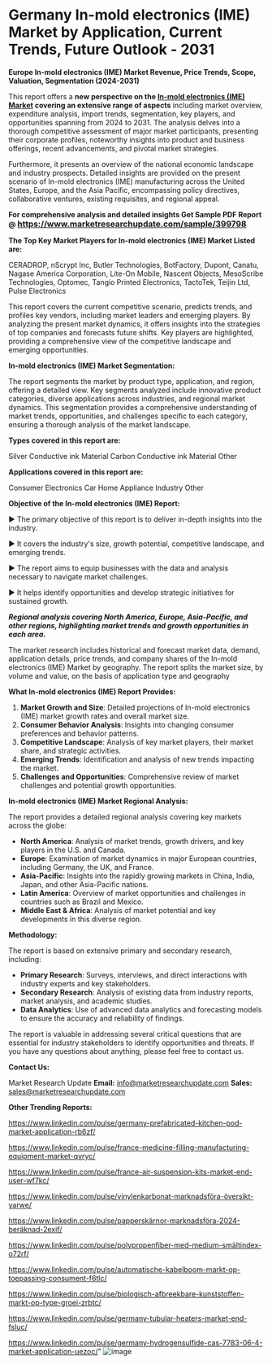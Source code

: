 # Germany In-mold electronics (IME) Market by Application, Current Trends, Future Outlook - 2031

<strong>Europe In-mold electronics (IME) Market Revenue, Price Trends, Scope, Valuation, Segmentation (2024-2031)</strong>

This report offers a <strong>new perspective on the <a href=https://www.marketresearchupdate.com/sample/399798>In-mold electronics (IME) Market</a> covering an extensive range of aspects</strong> including market overview, expenditure analysis, import trends, segmentation, key players, and opportunities spanning from 2024 to 2031. The analysis delves into a thorough competitive assessment of major market participants, presenting their corporate profiles, noteworthy insights into product and business offerings, recent advancements, and pivotal market strategies.

Furthermore, it presents an overview of the national economic landscape and industry prospects. Detailed insights are provided on the present scenario of In-mold electronics (IME) manufacturing across the United States, Europe, and the Asia Pacific, encompassing policy directives, collaborative ventures, existing requisites, and regional appeal.

<strong>For comprehensive analysis and detailed insights Get Sample PDF Report @ <a href=https://www.marketresearchupdate.com/sample/399798><font size=3 color=#0000ff>https://www.marketresearchupdate.com/sample/399798</font></a></strong>

<strong>The Top Key Market Players for In-mold electronics (IME) Market Listed are:</strong>

CERADROP, nScrypt Inc, Butler Technologies, BotFactory, Dupont, Canatu, Nagase America Corporation, Lite-On Mobile, Nascent Objects, MesoScribe Technologies, Optomec, Tangio Printed Electronics, TactoTek, Teijin Ltd, Pulse Electronics

This report covers the current competitive scenario, predicts trends, and profiles key vendors, including market leaders and emerging players. By analyzing the present market dynamics, it offers insights into the strategies of top companies and forecasts future shifts. Key players are highlighted, providing a comprehensive view of the competitive landscape and emerging opportunities.

<strong>In-mold electronics (IME) Market Segmentation:</strong>

The report segments the market by product type, application, and region, offering a detailed view. Key segments analyzed include innovative product categories, diverse applications across industries, and regional market dynamics. This segmentation provides a comprehensive understanding of market trends, opportunities, and challenges specific to each category, ensuring a thorough analysis of the market landscape.

<strong>Types covered in this report are:</strong>

Silver Conductive ink Material
Carbon Conductive ink Material
Other

<strong>Applications covered in this report are:</strong>

Consumer Electronics
Car
Home Appliance
Industry
Other

<strong>Objective of the In-mold electronics (IME) Report:</strong>

▶ The primary objective of this report is to deliver in-depth insights into the industry.

▶ It covers the industry's size, growth potential, competitive landscape, and emerging trends.

▶ The report aims to equip businesses with the data and analysis necessary to navigate market challenges.

▶ It helps identify opportunities and develop strategic initiatives for sustained growth.

<strong><em>Regional analysis covering North America, Europe, Asia-Pacific, and other regions, highlighting market trends and growth opportunities in each area.</em></strong>

The market research includes historical and forecast market data, demand, application details, price trends, and company shares of the In-mold electronics (IME) Market by geography. The report splits the market size, by volume and value, on the basis of application type and geography

<strong>What In-mold electronics (IME) Report Provides:</strong>
<ol>
  <li><strong>Market Growth and Size</strong>: Detailed projections of In-mold electronics (IME) market growth rates and overall market size.</li>
  <li><strong>Consumer Behavior Analysis</strong>: Insights into changing consumer preferences and behavior patterns.</li>
  <li><strong>Competitive Landscape</strong>: Analysis of key market players, their market share, and strategic activities.</li>
  <li><strong>Emerging Trends</strong>: Identification and analysis of new trends impacting the market.</li>
  <li><strong>Challenges and Opportunities</strong>: Comprehensive review of market challenges and potential growth opportunities.</li>
</ol>

<strong>In-mold electronics (IME) Market Regional Analysis:</strong>

The report provides a detailed regional analysis covering key markets across the globe:
<ul>
  <li><strong>North America</strong>: Analysis of market trends, growth drivers, and key players in the U.S. and Canada.</li>
  <li><strong>Europe</strong>: Examination of market dynamics in major European countries, including Germany, the UK, and France.</li>
  <li><strong>Asia-Pacific</strong>: Insights into the rapidly growing markets in China, India, Japan, and other Asia-Pacific nations.</li>
  <li><strong>Latin America</strong>: Overview of market opportunities and challenges in countries such as Brazil and Mexico.</li>
  <li><strong>Middle East &amp; Africa</strong>: Analysis of market potential and key developments in this diverse region.</li>
</ul>

<strong>Methodology:</strong>

The report is based on extensive primary and secondary research, including:
<ul>
  <li><strong>Primary Research</strong>: Surveys, interviews, and direct interactions with industry experts and key stakeholders.</li>
  <li><strong>Secondary Research</strong>: Analysis of existing data from industry reports, market analysis, and academic studies.</li>
  <li><strong>Data Analytics</strong>: Use of advanced data analytics and forecasting models to ensure the accuracy and reliability of findings.</li>
</ul>
The report is valuable in addressing several critical questions that are essential for industry stakeholders to identify opportunities and threats. If you have any questions about anything, please feel free to contact us.

<strong>Contact Us:</strong>

Market Research Update
<strong>Email:</strong> info@marketresearchupdate.com
<strong>Sales:</strong> sales@marketresearchupdate.com

<strong>Other Trending Reports:</strong>

<a href=https://www.linkedin.com/pulse/germany-prefabricated-kitchen-pod-market-application-rb6zf/>https://www.linkedin.com/pulse/germany-prefabricated-kitchen-pod-market-application-rb6zf/</a>

<a href=https://www.linkedin.com/pulse/france-medicine-filling-manufacturing-equipment-market-qvryc/>https://www.linkedin.com/pulse/france-medicine-filling-manufacturing-equipment-market-qvryc/</a>

<a href=https://www.linkedin.com/pulse/france-air-suspension-kits-market-end-user-wf7kc/>https://www.linkedin.com/pulse/france-air-suspension-kits-market-end-user-wf7kc/</a>

<a href=https://www.linkedin.com/pulse/vinylenkarbonat-marknadsföra-översikt-yarwe/>https://www.linkedin.com/pulse/vinylenkarbonat-marknadsföra-översikt-yarwe/</a>

<a href=https://www.linkedin.com/pulse/papperskärnor-marknadsföra-2024-beräknad-2exif/>https://www.linkedin.com/pulse/papperskärnor-marknadsföra-2024-beräknad-2exif/</a>

<a href=https://www.linkedin.com/pulse/polypropenfiber-med-medium-smältindex-o72rf/>https://www.linkedin.com/pulse/polypropenfiber-med-medium-smältindex-o72rf/</a>

<a href=https://www.linkedin.com/pulse/automatische-kabelboom-markt-op-toepassing-consument-f6tlc/>https://www.linkedin.com/pulse/automatische-kabelboom-markt-op-toepassing-consument-f6tlc/</a>

<a href=https://www.linkedin.com/pulse/biologisch-afbreekbare-kunststoffen-markt-op-type-groei-zrbtc/>https://www.linkedin.com/pulse/biologisch-afbreekbare-kunststoffen-markt-op-type-groei-zrbtc/</a>

<a href=https://www.linkedin.com/pulse/germany-tubular-heaters-market-end-fsluc/>https://www.linkedin.com/pulse/germany-tubular-heaters-market-end-fsluc/</a>

<a href=https://www.linkedin.com/pulse/germany-hydrogensulfide-cas-7783-06-4-market-application-uezoc/>https://www.linkedin.com/pulse/germany-hydrogensulfide-cas-7783-06-4-market-application-uezoc/</a>"
![image](https://github.com/user-attachments/assets/12cf5718-76c4-4fd3-acae-5adb418b2f51)
